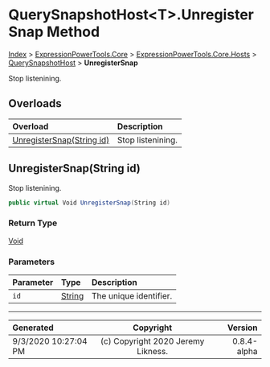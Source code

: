 ﻿# QuerySnapshotHost&lt;T>.UnregisterSnap Method

[Index](../index.md) > [ExpressionPowerTools.Core](ExpressionPowerTools.Core.a.md) > [ExpressionPowerTools.Core.Hosts](ExpressionPowerTools.Core.Hosts.n.md) > [QuerySnapshotHost<T>](ExpressionPowerTools.Core.Hosts.QuerySnapshotHost`1.cs.md) > **UnregisterSnap**

Stop listenining.

## Overloads

| Overload | Description |
| :-- | :-- |
| [UnregisterSnap(String id)](#unregistersnapstring-id) | Stop listenining. |
## UnregisterSnap(String id)

Stop listenining.

```csharp
public virtual Void UnregisterSnap(String id)
```

### Return Type

 [Void](https://docs.microsoft.com/dotnet/api/system.void) 

### Parameters

| Parameter | Type | Description |
| :-- | :-- | :-- |
| `id` | [String](https://docs.microsoft.com/dotnet/api/system.string) | The unique identifier. |



---

| Generated | Copyright | Version |
| :-- | :-: | --: |
| 9/3/2020 10:27:04 PM | (c) Copyright 2020 Jeremy Likness. | 0.8.4-alpha |
